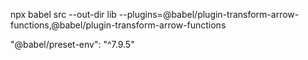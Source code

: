 npx babel src --out-dir lib --plugins=@babel/plugin-transform-arrow-functions,@babel/plugin-transform-arrow-functions



"@babel/preset-env": "^7.9.5"
